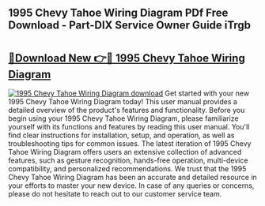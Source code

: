 ## 1995 Chevy Tahoe Wiring Diagram PDf Free Download - Part-DlX Service Owner Guide iTrgb

# <h2><a href="http://dfrbs8.blite.top/?on=1995+Chevy+Tahoe+Wiring+Diagram">🔗Download New 👉🔴 1995 Chevy Tahoe Wiring Diagram</a></h2>

[![1995 Chevy Tahoe Wiring Diagram download](https://i.imgur.com/lujVjoI.png)](http://dfrbs8.blite.top/?on=1995+Chevy+Tahoe+Wiring+Diagram)
Get started with your new 1995 Chevy Tahoe Wiring Diagram today! This user manual provides a detailed overview of the product's features and functionality. Before you begin using your 1995 Chevy Tahoe Wiring Diagram, please familiarize yourself with its functions and features by reading this user manual. You'll find clear instructions for installation, setup, and operation, as well as troubleshooting tips for common issues. The latest iteration of 1995 Chevy Tahoe Wiring Diagram offers users an extensive collection of advanced features, such as gesture recognition, hands-free operation, multi-device compatibility, and personalized recommendations. We trust that the 1995 Chevy Tahoe Wiring Diagram has been an accurate and detailed resource in your efforts to master your new device. In case of any queries or concerns, please do not hesitate to reach out to our customer service team.
